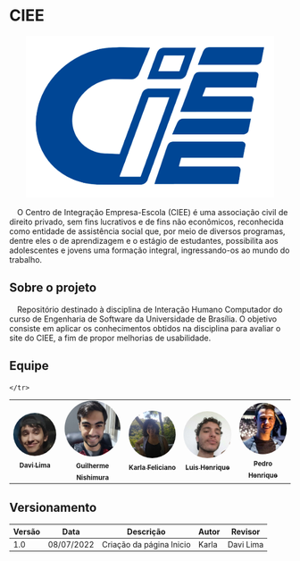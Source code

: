 # CIEE

<p align="center">
  <img src="img/logo.png" alt="Logo CIEE">
</p>

&emsp;O Centro de Integração Empresa-Escola (CIEE) é uma associação civil de direito privado, sem fins lucrativos e de fins não econômicos, reconhecida como entidade de assistência social que, por meio de diversos programas, dentre eles o de aprendizagem e o estágio de estudantes, possibilita aos adolescentes e jovens uma formação integral, ingressando-os ao mundo do trabalho.

## Sobre o projeto
&emsp;Repositório destinado à disciplina de Interação Humano Computador do curso de Engenharia de Software da Universidade de Brasília. O objetivo consiste em aplicar os conhecimentos obtidos na disciplina para avaliar o site do CIEE, a fim de propor melhorias de usabilidade.

## Equipe
<table>
    <tr>
        <td align="center"><a href="https://github.com/DaviSilva25" target="_blank"><img style="border-radius: 50%;" src="img/davi.png" width="100px;"><br /><sub><b>Davi Lima</b></sub></a><br /><a href="https://github.com/DaviSilva25" target="_blank"></a></td>
        <td align="center"><a href="https://github.com/guilherme-nishi" target="_blank"><img style="border-radius: 50%;" src="img/guilherme.png" width="100px;"><br /><sub><b>Guilherme Nishimura</b></sub></a><br /><a href="https://github.com/guilherme-nishi" target="_blank"></a></td>
        <td align="center"><a href="https://github.com/KarlaCSF" target="_blank"><img style="border-radius: 50%;" src="img/karla.png" width="100px;"><br /><sub><b>Karla Feliciano</b></sub></a><br /><a href="https://github.com/KarlaCSF" target="_blank"></a></td>
        <td align="center"><a href="https://github.com/luishenrrique" target="_blank"><img style="border-radius: 50%;" src="img/luis.png" width="100px;"><br /><sub><b>Luis Henrique</b></sub></a><br /><a href="https://github.com/luishenrrique" target="_blank"></a></td>
        <td align="center"><a href="https://github.com/pehenobra2" target="_blank"><img style="border-radius: 50%;" src="img/pedro.png" width="100px;"><br /><sub><b>Pedro Henrique</b></sub></a><br /><a href="https://github.com/pehenobra2" target="_blank"></a></td>
        
    </tr>
</table>

## Versionamento
| Versão | Data | Descrição | Autor | Revisor |
|--------|------|-----------|-------|---------|
| 1.0    | 08/07/2022 | Criação da página Inicio| Karla | Davi Lima |
